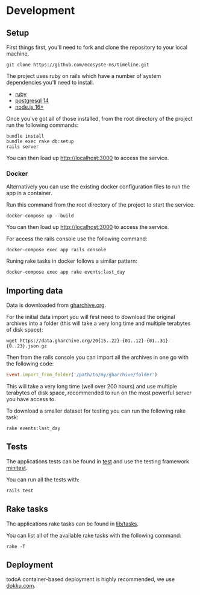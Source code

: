 # Development

## Setup

First things first, you'll need to fork and clone the repository to your local machine.

`git clone https://github.com/ecosyste-ms/timeline.git`

The project uses ruby on rails which have a number of system dependencies you'll need to install. 

- [ruby](https://www.ruby-lang.org/en/documentation/installation/)
- [postgresql 14](https://www.postgresql.org/download/)
- [node.js 16+](https://nodejs.org/en/download/)

Once you've got all of those installed, from the root directory of the project run the following commands:

```
bundle install
bundle exec rake db:setup
rails server
```

You can then load up [http://localhost:3000](http://localhost:3000) to access the service.

### Docker

Alternatively you can use the existing docker configuration files to run the app in a container.

Run this command from the root directory of the project to start the service.

`docker-compose up --build`

You can then load up [http://localhost:3000](http://localhost:3000) to access the service.

For access the rails console use the following command:

`docker-compose exec app rails console`

Runing rake tasks in docker follows a similar pattern:

`docker-compose exec app rake events:last_day`

## Importing data

Data is downloaded from [gharchive.org](https://www.gharchive.org/).

For the initial data import you will first need to download the original archives into a folder (this will take a very long time and multiple terabytes of disk space):

`wget https://data.gharchive.org/20{15..22}-{01..12}-{01..31}-{0..23}.json.gz`

Then from the rails console you can import all the archives in one go with the following code:

```ruby
Event.import_from_folder('/path/to/my/gharchive/folder')
```

This will take a very long time (well over 200 hours) and use multiple terabytes of disk space, recommended to run on the most powerful server you have access to.

To download a smaller dataset for testing you can run the following rake task:

`rake events:last_day`

## Tests

The applications tests can be found in [test](test) and use the testing framework [minitest](https://github.com/minitest/minitest).

You can run all the tests with:

`rails test`

## Rake tasks

The applications rake tasks can be found in [lib/tasks](lib/tasks).

You can list all of the available rake tasks with the following command:

`rake -T`

## Deployment

todoA container-based deployment is highly recommended, we use [dokku.com](https://dokku.com/).